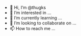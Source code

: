 - 👋 Hi, I’m @thugks
- 👀 I’m interested in ...
- 🌱 I’m currently learning ...
- 💞️ I’m looking to collaborate on ...
- 📫 How to reach me ...

<!---
thugks/thugks is a ✨ special ✨ repository because its `README.md` (this file) appears on your GitHub profile.
You can click the Preview link to take a look at your changes.
--->
